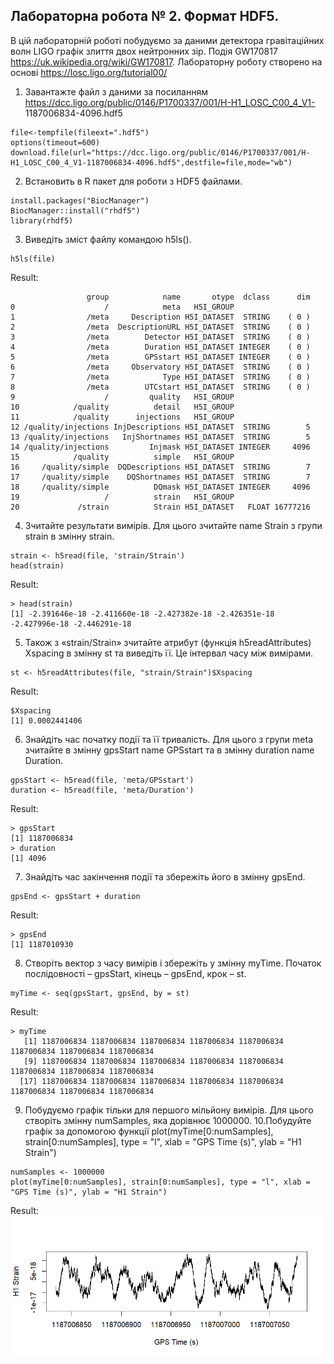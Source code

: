 ## Лабораторна робота № 2. Формат HDF5. 
В цій лабораторній роботі побудуємо за даними детектора гравітаційних волн 
LIGO графік злиття двох нейтронних зір. Подія GW170817 
https://uk.wikipedia.org/wiki/GW170817. Лабораторну роботу створено на основі 
https://losc.ligo.org/tutorial00/

1. Завантажте файл з даними за посиланням 
https://dcc.ligo.org/public/0146/P1700337/001/H-H1_LOSC_C00_4_V1-
1187006834-4096.hdf5
```
file<-tempfile(fileext=".hdf5")
options(timeout=600)
download.file(url="https://dcc.ligo.org/public/0146/P1700337/001/H-H1_LOSC_C00_4_V1-1187006834-4096.hdf5",destfile=file,mode="wb")
```

2. Встановить в R пакет для роботи з HDF5 файлами.
```
install.packages("BiocManager")
BiocManager::install("rhdf5")
library(rhdf5)
```
3. Виведіть зміст файлу командою h5ls().
```
h5ls(file)
```
Result:
``` 
                 group            name       otype  dclass      dim
0                    /            meta   H5I_GROUP                 
1                /meta     Description H5I_DATASET  STRING    ( 0 )
2                /meta  DescriptionURL H5I_DATASET  STRING    ( 0 )
3                /meta        Detector H5I_DATASET  STRING    ( 0 )
4                /meta        Duration H5I_DATASET INTEGER    ( 0 )
5                /meta        GPSstart H5I_DATASET INTEGER    ( 0 )
6                /meta     Observatory H5I_DATASET  STRING    ( 0 )
7                /meta            Type H5I_DATASET  STRING    ( 0 )
8                /meta        UTCstart H5I_DATASET  STRING    ( 0 )
9                    /         quality   H5I_GROUP                 
10            /quality          detail   H5I_GROUP                 
11            /quality      injections   H5I_GROUP                 
12 /quality/injections InjDescriptions H5I_DATASET  STRING        5
13 /quality/injections   InjShortnames H5I_DATASET  STRING        5
14 /quality/injections         Injmask H5I_DATASET INTEGER     4096
15            /quality          simple   H5I_GROUP                 
16     /quality/simple  DQDescriptions H5I_DATASET  STRING        7
17     /quality/simple    DQShortnames H5I_DATASET  STRING        7
18     /quality/simple          DQmask H5I_DATASET INTEGER     4096
19                   /          strain   H5I_GROUP                 
20             /strain          Strain H5I_DATASET   FLOAT 16777216
```
4. Зчитайте результати вимірів. Для цього зчитайте name Strain з групи strain
в змінну strain.
```
strain <- h5read(file, 'strain/Strain')
head(strain)
```
Result:
``` 
> head(strain)
[1] -2.391646e-18 -2.411660e-18 -2.427382e-18 -2.426351e-18 -2.427996e-18 -2.446291e-18
```
5. Також з «strain/Strain» зчитайте атрибут (функція h5readAttributes) 
Xspacing в змінну st та виведіть її. Це інтервал часу між вимірами.
```
st <- h5readAttributes(file, "strain/Strain")$Xspacing
```
Result:
``` 
$Xspacing
[1] 0.0002441406
```
6. Знайдіть час початку події та її тривалість. Для цього з групи meta зчитайте 
в змінну gpsStart name GPSstart та в змінну duration name Duration.
```
gpsStart <- h5read(file, 'meta/GPSstart')
duration <- h5read(file, 'meta/Duration')
```
Result:
``` 
> gpsStart
[1] 1187006834
> duration
[1] 4096
```
7. Знайдіть час закінчення події та збережіть його в змінну gpsEnd.
```
gpsEnd <- gpsStart + duration
```
Result:
``` 
> gpsEnd
[1] 1187010930
```
8. Створіть вектор з часу вимірів і збережіть у змінну myTime. Початок 
послідовності – gpsStart, кінець – gpsEnd, крок – st.
```
myTime <- seq(gpsStart, gpsEnd, by = st)
```
Result:
``` 
> myTime
   [1] 1187006834 1187006834 1187006834 1187006834 1187006834 1187006834 1187006834 1187006834
   [9] 1187006834 1187006834 1187006834 1187006834 1187006834 1187006834 1187006834 1187006834
  [17] 1187006834 1187006834 1187006834 1187006834 1187006834 1187006834 1187006834 1187006834
```
9. Побудуємо графік тільки для першого мільйону вимірів. Для цього створіть 
змінну numSamples, яка дорівнює 1000000.
10.Побудуйте графік за допомогою функції plot(myTime[0:numSamples], 
strain[0:numSamples], type = "l", xlab = "GPS Time (s)", ylab = "H1 Strain")
```
numSamples <- 1000000
plot(myTime[0:numSamples], strain[0:numSamples], type = "l", xlab = "GPS Time (s)", ylab = "H1 Strain")
```
Result:
![1000000 points LIGO dataset](lab_2_graph.jpg "LIGO data")
 
